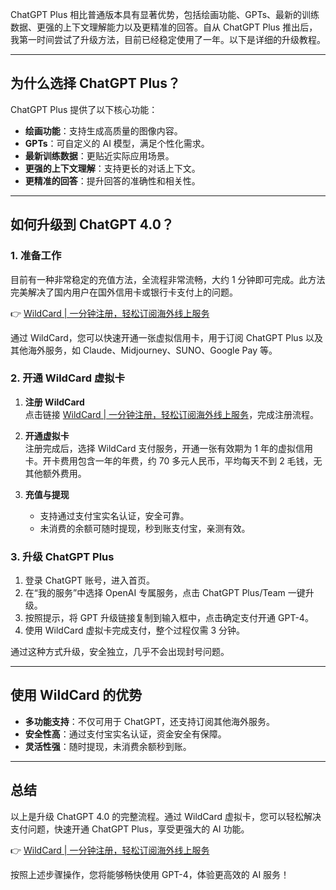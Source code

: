ChatGPT Plus 相比普通版本具有显著优势，包括绘画功能、GPTs、最新的训练数据、更强的上下文理解能力以及更精准的回答。自从 ChatGPT Plus 推出后，我第一时间尝试了升级方法，目前已经稳定使用了一年。以下是详细的升级教程。

---

## 为什么选择 ChatGPT Plus？

ChatGPT Plus 提供了以下核心功能：

- **绘画功能**：支持生成高质量的图像内容。
- **GPTs**：可自定义的 AI 模型，满足个性化需求。
- **最新训练数据**：更贴近实际应用场景。
- **更强的上下文理解**：支持更长的对话上下文。
- **更精准的回答**：提升回答的准确性和相关性。

---

## 如何升级到 ChatGPT 4.0？

### 1. 准备工作

目前有一种非常稳定的充值方法，全流程非常流畅，大约 1 分钟即可完成。此方法完美解决了国内用户在国外信用卡或银行卡支付上的问题。

👉 [WildCard | 一分钟注册，轻松订阅海外线上服务](https://bit.ly/bewildcard)

通过 WildCard，您可以快速开通一张虚拟信用卡，用于订阅 ChatGPT Plus 以及其他海外服务，如 Claude、Midjourney、SUNO、Google Pay 等。

### 2. 开通 WildCard 虚拟卡

1. **注册 WildCard**  
   点击链接 [WildCard | 一分钟注册，轻松订阅海外线上服务](https://bit.ly/bewildcard)，完成注册流程。

2. **开通虚拟卡**  
   注册完成后，选择 WildCard 支付服务，开通一张有效期为 1 年的虚拟信用卡。开卡费用包含一年的年费，约 70 多元人民币，平均每天不到 2 毛钱，无其他额外费用。

3. **充值与提现**  
   - 支持通过支付宝实名认证，安全可靠。  
   - 未消费的余额可随时提现，秒到账支付宝，亲测有效。

### 3. 升级 ChatGPT Plus

1. 登录 ChatGPT 账号，进入首页。
2. 在“我的服务”中选择 OpenAI 专属服务，点击 ChatGPT Plus/Team 一键升级。
3. 按照提示，将 GPT 升级链接复制到输入框中，点击确定支付开通 GPT-4。
4. 使用 WildCard 虚拟卡完成支付，整个过程仅需 3 分钟。

通过这种方式升级，安全独立，几乎不会出现封号问题。

---

## 使用 WildCard 的优势

- **多功能支持**：不仅可用于 ChatGPT，还支持订阅其他海外服务。
- **安全性高**：通过支付宝实名认证，资金安全有保障。
- **灵活性强**：随时提现，未消费余额秒到账。

---

## 总结

以上是升级 ChatGPT 4.0 的完整流程。通过 WildCard 虚拟卡，您可以轻松解决支付问题，快速开通 ChatGPT Plus，享受更强大的 AI 功能。

👉 [WildCard | 一分钟注册，轻松订阅海外线上服务](https://bit.ly/bewildcard)

按照上述步骤操作，您将能够畅快使用 GPT-4，体验更高效的 AI 服务！